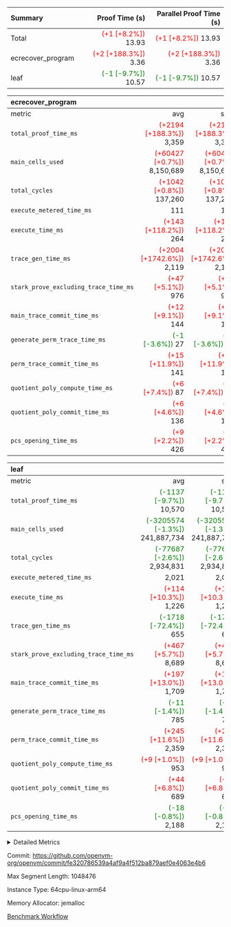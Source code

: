 | Summary | Proof Time (s) | Parallel Proof Time (s) |
|:---|---:|---:|
| Total | <span style='color: red'>(+1 [+8.2%])</span> 13.93 | <span style='color: red'>(+1 [+8.2%])</span> 13.93 |
| ecrecover_program | <span style='color: red'>(+2 [+188.3%])</span> 3.36 | <span style='color: red'>(+2 [+188.3%])</span> 3.36 |
| leaf | <span style='color: green'>(-1 [-9.7%])</span> 10.57 | <span style='color: green'>(-1 [-9.7%])</span> 10.57 |


| ecrecover_program |||||
|:---|---:|---:|---:|---:|
|metric|avg|sum|max|min|
| `total_proof_time_ms ` | <span style='color: red'>(+2194 [+188.3%])</span> 3,359 | <span style='color: red'>(+2194 [+188.3%])</span> 3,359 | <span style='color: red'>(+2194 [+188.3%])</span> 3,359 | <span style='color: red'>(+2194 [+188.3%])</span> 3,359 |
| `main_cells_used     ` | <span style='color: red'>(+60427 [+0.7%])</span> 8,150,689 | <span style='color: red'>(+60427 [+0.7%])</span> 8,150,689 | <span style='color: red'>(+60427 [+0.7%])</span> 8,150,689 | <span style='color: red'>(+60427 [+0.7%])</span> 8,150,689 |
| `total_cycles        ` | <span style='color: red'>(+1042 [+0.8%])</span> 137,260 | <span style='color: red'>(+1042 [+0.8%])</span> 137,260 | <span style='color: red'>(+1042 [+0.8%])</span> 137,260 | <span style='color: red'>(+1042 [+0.8%])</span> 137,260 |
| `execute_metered_time_ms` |  111 |  111 |  111 |  111 |
| `execute_time_ms     ` | <span style='color: red'>(+143 [+118.2%])</span> 264 | <span style='color: red'>(+143 [+118.2%])</span> 264 | <span style='color: red'>(+143 [+118.2%])</span> 264 | <span style='color: red'>(+143 [+118.2%])</span> 264 |
| `trace_gen_time_ms   ` | <span style='color: red'>(+2004 [+1742.6%])</span> 2,119 | <span style='color: red'>(+2004 [+1742.6%])</span> 2,119 | <span style='color: red'>(+2004 [+1742.6%])</span> 2,119 | <span style='color: red'>(+2004 [+1742.6%])</span> 2,119 |
| `stark_prove_excluding_trace_time_ms` | <span style='color: red'>(+47 [+5.1%])</span> 976 | <span style='color: red'>(+47 [+5.1%])</span> 976 | <span style='color: red'>(+47 [+5.1%])</span> 976 | <span style='color: red'>(+47 [+5.1%])</span> 976 |
| `main_trace_commit_time_ms` | <span style='color: red'>(+12 [+9.1%])</span> 144 | <span style='color: red'>(+12 [+9.1%])</span> 144 | <span style='color: red'>(+12 [+9.1%])</span> 144 | <span style='color: red'>(+12 [+9.1%])</span> 144 |
| `generate_perm_trace_time_ms` | <span style='color: green'>(-1 [-3.6%])</span> 27 | <span style='color: green'>(-1 [-3.6%])</span> 27 | <span style='color: green'>(-1 [-3.6%])</span> 27 | <span style='color: green'>(-1 [-3.6%])</span> 27 |
| `perm_trace_commit_time_ms` | <span style='color: red'>(+15 [+11.9%])</span> 141 | <span style='color: red'>(+15 [+11.9%])</span> 141 | <span style='color: red'>(+15 [+11.9%])</span> 141 | <span style='color: red'>(+15 [+11.9%])</span> 141 |
| `quotient_poly_compute_time_ms` | <span style='color: red'>(+6 [+7.4%])</span> 87 | <span style='color: red'>(+6 [+7.4%])</span> 87 | <span style='color: red'>(+6 [+7.4%])</span> 87 | <span style='color: red'>(+6 [+7.4%])</span> 87 |
| `quotient_poly_commit_time_ms` | <span style='color: red'>(+6 [+4.6%])</span> 136 | <span style='color: red'>(+6 [+4.6%])</span> 136 | <span style='color: red'>(+6 [+4.6%])</span> 136 | <span style='color: red'>(+6 [+4.6%])</span> 136 |
| `pcs_opening_time_ms ` | <span style='color: red'>(+9 [+2.2%])</span> 426 | <span style='color: red'>(+9 [+2.2%])</span> 426 | <span style='color: red'>(+9 [+2.2%])</span> 426 | <span style='color: red'>(+9 [+2.2%])</span> 426 |

| leaf |||||
|:---|---:|---:|---:|---:|
|metric|avg|sum|max|min|
| `total_proof_time_ms ` | <span style='color: green'>(-1137 [-9.7%])</span> 10,570 | <span style='color: green'>(-1137 [-9.7%])</span> 10,570 | <span style='color: green'>(-1137 [-9.7%])</span> 10,570 | <span style='color: green'>(-1137 [-9.7%])</span> 10,570 |
| `main_cells_used     ` | <span style='color: green'>(-3205574 [-1.3%])</span> 241,887,734 | <span style='color: green'>(-3205574 [-1.3%])</span> 241,887,734 | <span style='color: green'>(-3205574 [-1.3%])</span> 241,887,734 | <span style='color: green'>(-3205574 [-1.3%])</span> 241,887,734 |
| `total_cycles        ` | <span style='color: green'>(-77687 [-2.6%])</span> 2,934,831 | <span style='color: green'>(-77687 [-2.6%])</span> 2,934,831 | <span style='color: green'>(-77687 [-2.6%])</span> 2,934,831 | <span style='color: green'>(-77687 [-2.6%])</span> 2,934,831 |
| `execute_metered_time_ms` |  2,021 |  2,021 |  2,021 |  2,021 |
| `execute_time_ms     ` | <span style='color: red'>(+114 [+10.3%])</span> 1,226 | <span style='color: red'>(+114 [+10.3%])</span> 1,226 | <span style='color: red'>(+114 [+10.3%])</span> 1,226 | <span style='color: red'>(+114 [+10.3%])</span> 1,226 |
| `trace_gen_time_ms   ` | <span style='color: green'>(-1718 [-72.4%])</span> 655 | <span style='color: green'>(-1718 [-72.4%])</span> 655 | <span style='color: green'>(-1718 [-72.4%])</span> 655 | <span style='color: green'>(-1718 [-72.4%])</span> 655 |
| `stark_prove_excluding_trace_time_ms` | <span style='color: red'>(+467 [+5.7%])</span> 8,689 | <span style='color: red'>(+467 [+5.7%])</span> 8,689 | <span style='color: red'>(+467 [+5.7%])</span> 8,689 | <span style='color: red'>(+467 [+5.7%])</span> 8,689 |
| `main_trace_commit_time_ms` | <span style='color: red'>(+197 [+13.0%])</span> 1,709 | <span style='color: red'>(+197 [+13.0%])</span> 1,709 | <span style='color: red'>(+197 [+13.0%])</span> 1,709 | <span style='color: red'>(+197 [+13.0%])</span> 1,709 |
| `generate_perm_trace_time_ms` | <span style='color: green'>(-11 [-1.4%])</span> 785 | <span style='color: green'>(-11 [-1.4%])</span> 785 | <span style='color: green'>(-11 [-1.4%])</span> 785 | <span style='color: green'>(-11 [-1.4%])</span> 785 |
| `perm_trace_commit_time_ms` | <span style='color: red'>(+245 [+11.6%])</span> 2,359 | <span style='color: red'>(+245 [+11.6%])</span> 2,359 | <span style='color: red'>(+245 [+11.6%])</span> 2,359 | <span style='color: red'>(+245 [+11.6%])</span> 2,359 |
| `quotient_poly_compute_time_ms` | <span style='color: red'>(+9 [+1.0%])</span> 953 | <span style='color: red'>(+9 [+1.0%])</span> 953 | <span style='color: red'>(+9 [+1.0%])</span> 953 | <span style='color: red'>(+9 [+1.0%])</span> 953 |
| `quotient_poly_commit_time_ms` | <span style='color: red'>(+44 [+6.8%])</span> 689 | <span style='color: red'>(+44 [+6.8%])</span> 689 | <span style='color: red'>(+44 [+6.8%])</span> 689 | <span style='color: red'>(+44 [+6.8%])</span> 689 |
| `pcs_opening_time_ms ` | <span style='color: green'>(-18 [-0.8%])</span> 2,188 | <span style='color: green'>(-18 [-0.8%])</span> 2,188 | <span style='color: green'>(-18 [-0.8%])</span> 2,188 | <span style='color: green'>(-18 [-0.8%])</span> 2,188 |



<details>
<summary>Detailed Metrics</summary>

| group | num_segments | num_children | keygen_time_ms | fri.log_blowup | execute_metered_time_ms | commit_exe_time_ms |
| --- | --- | --- | --- | --- | --- | --- |
| ecrecover_program | 1 |  | 919 | 1 | 111 | 11 | 
| leaf |  | 1 |  | 1 |  |  | 

| group | air_name | quotient_deg | interactions | constraints |
| --- | --- | --- | --- | --- |
| ecrecover_program | AccessAdapterAir<16> | 2 | 5 | 12 | 
| ecrecover_program | AccessAdapterAir<2> | 2 | 5 | 12 | 
| ecrecover_program | AccessAdapterAir<32> | 2 | 5 | 12 | 
| ecrecover_program | AccessAdapterAir<4> | 2 | 5 | 12 | 
| ecrecover_program | AccessAdapterAir<8> | 2 | 5 | 12 | 
| ecrecover_program | BitwiseOperationLookupAir<8> | 2 | 2 | 4 | 
| ecrecover_program | KeccakVmAir | 2 | 321 | 4,513 | 
| ecrecover_program | MemoryMerkleAir<8> | 2 | 4 | 39 | 
| ecrecover_program | PersistentBoundaryAir<8> | 2 | 3 | 7 | 
| ecrecover_program | PhantomAir | 2 | 3 | 5 | 
| ecrecover_program | Poseidon2PeripheryAir<BabyBearParameters>, 1> | 2 | 1 | 286 | 
| ecrecover_program | ProgramAir | 1 | 1 | 4 | 
| ecrecover_program | RangeTupleCheckerAir<2> | 1 | 1 | 4 | 
| ecrecover_program | Rv32HintStoreAir | 2 | 18 | 28 | 
| ecrecover_program | VariableRangeCheckerAir | 1 | 1 | 4 | 
| ecrecover_program | VmAirWrapper<Rv32BaseAluAdapterAir, BaseAluCoreAir<4, 8> | 2 | 20 | 37 | 
| ecrecover_program | VmAirWrapper<Rv32BaseAluAdapterAir, LessThanCoreAir<4, 8> | 2 | 18 | 40 | 
| ecrecover_program | VmAirWrapper<Rv32BaseAluAdapterAir, ShiftCoreAir<4, 8> | 2 | 24 | 91 | 
| ecrecover_program | VmAirWrapper<Rv32BranchAdapterAir, BranchEqualCoreAir<4> | 2 | 11 | 20 | 
| ecrecover_program | VmAirWrapper<Rv32BranchAdapterAir, BranchLessThanCoreAir<4, 8> | 2 | 13 | 35 | 
| ecrecover_program | VmAirWrapper<Rv32CondRdWriteAdapterAir, Rv32JalLuiCoreAir> | 2 | 10 | 18 | 
| ecrecover_program | VmAirWrapper<Rv32IsEqualModAdapterAir<2, 1, 32, 32>, ModularIsEqualCoreAir<32, 4, 8> | 2 | 25 | 225 | 
| ecrecover_program | VmAirWrapper<Rv32JalrAdapterAir, Rv32JalrCoreAir> | 2 | 16 | 20 | 
| ecrecover_program | VmAirWrapper<Rv32LoadStoreAdapterAir, LoadSignExtendCoreAir<4, 8> | 2 | 18 | 33 | 
| ecrecover_program | VmAirWrapper<Rv32LoadStoreAdapterAir, LoadStoreCoreAir<4> | 2 | 17 | 40 | 
| ecrecover_program | VmAirWrapper<Rv32MultAdapterAir, DivRemCoreAir<4, 8> | 2 | 25 | 84 | 
| ecrecover_program | VmAirWrapper<Rv32MultAdapterAir, MulHCoreAir<4, 8> | 2 | 24 | 31 | 
| ecrecover_program | VmAirWrapper<Rv32MultAdapterAir, MultiplicationCoreAir<4, 8> | 2 | 19 | 19 | 
| ecrecover_program | VmAirWrapper<Rv32RdWriteAdapterAir, Rv32AuipcCoreAir> | 2 | 12 | 14 | 
| ecrecover_program | VmAirWrapper<Rv32VecHeapAdapterAir<1, 2, 2, 32, 32>, FieldExpressionCoreAir> | 2 | 415 | 480 | 
| ecrecover_program | VmAirWrapper<Rv32VecHeapAdapterAir<2, 1, 1, 32, 32>, FieldExpressionCoreAir> | 2 | 158 | 190 | 
| ecrecover_program | VmAirWrapper<Rv32VecHeapAdapterAir<2, 2, 2, 32, 32>, FieldExpressionCoreAir> | 2 | 428 | 457 | 
| ecrecover_program | VmConnectorAir | 2 | 5 | 11 | 
| leaf | AccessAdapterAir<2> | 2 | 5 | 12 | 
| leaf | AccessAdapterAir<4> | 2 | 5 | 12 | 
| leaf | AccessAdapterAir<8> | 2 | 5 | 12 | 
| leaf | FriReducedOpeningAir | 2 | 39 | 71 | 
| leaf | JalRangeCheckAir | 2 | 9 | 14 | 
| leaf | NativePoseidon2Air<BabyBearParameters>, 1> | 2 | 136 | 572 | 
| leaf | PhantomAir | 2 | 3 | 5 | 
| leaf | ProgramAir | 1 | 1 | 4 | 
| leaf | VariableRangeCheckerAir | 1 | 1 | 4 | 
| leaf | VmAirWrapper<AluNativeAdapterAir, FieldArithmeticCoreAir> | 2 | 15 | 27 | 
| leaf | VmAirWrapper<BranchNativeAdapterAir, BranchEqualCoreAir<1> | 2 | 11 | 25 | 
| leaf | VmAirWrapper<NativeAdapterAir<2, 0>, PublicValuesCoreAir> | 2 | 11 | 30 | 
| leaf | VmAirWrapper<NativeLoadStoreAdapterAir<1>, NativeLoadStoreCoreAir<1> | 2 | 15 | 20 | 
| leaf | VmAirWrapper<NativeLoadStoreAdapterAir<4>, NativeLoadStoreCoreAir<4> | 2 | 15 | 20 | 
| leaf | VmAirWrapper<NativeVectorizedAdapterAir<4>, FieldExtensionCoreAir> | 2 | 15 | 27 | 
| leaf | VmConnectorAir | 2 | 5 | 11 | 
| leaf | VolatileBoundaryAir | 2 | 7 | 19 | 

| group | air_name | idx | rows | prep_cols | perm_cols | main_cols | cells |
| --- | --- | --- | --- | --- | --- | --- | --- |
| leaf | AccessAdapterAir<2> | 0 | 1,048,576 |  | 16 | 11 | 28,311,552 | 
| leaf | AccessAdapterAir<4> | 0 | 524,288 |  | 16 | 13 | 15,204,352 | 
| leaf | AccessAdapterAir<8> | 0 | 32,768 |  | 16 | 17 | 1,081,344 | 
| leaf | FriReducedOpeningAir | 0 | 4,194,304 |  | 84 | 27 | 465,567,744 | 
| leaf | JalRangeCheckAir | 0 | 65,536 |  | 28 | 12 | 2,621,440 | 
| leaf | NativePoseidon2Air<BabyBearParameters>, 1> | 0 | 262,144 |  | 312 | 398 | 186,122,240 | 
| leaf | PhantomAir | 0 | 32,768 |  | 12 | 6 | 589,824 | 
| leaf | ProgramAir | 0 | 524,288 |  | 8 | 10 | 9,437,184 | 
| leaf | VariableRangeCheckerAir | 0 | 262,144 | 2 | 8 | 1 | 2,359,296 | 
| leaf | VmAirWrapper<AluNativeAdapterAir, FieldArithmeticCoreAir> | 0 | 2,097,152 |  | 36 | 29 | 136,314,880 | 
| leaf | VmAirWrapper<BranchNativeAdapterAir, BranchEqualCoreAir<1> | 0 | 524,288 |  | 28 | 23 | 26,738,688 | 
| leaf | VmAirWrapper<NativeAdapterAir<2, 0>, PublicValuesCoreAir> | 0 | 64 |  | 28 | 27 | 3,520 | 
| leaf | VmAirWrapper<NativeLoadStoreAdapterAir<1>, NativeLoadStoreCoreAir<1> | 0 | 1,048,576 |  | 40 | 21 | 63,963,136 | 
| leaf | VmAirWrapper<NativeLoadStoreAdapterAir<4>, NativeLoadStoreCoreAir<4> | 0 | 262,144 |  | 40 | 27 | 17,563,648 | 
| leaf | VmAirWrapper<NativeVectorizedAdapterAir<4>, FieldExtensionCoreAir> | 0 | 262,144 |  | 36 | 38 | 19,398,656 | 
| leaf | VmConnectorAir | 0 | 2 | 1 | 16 | 5 | 42 | 
| leaf | VolatileBoundaryAir | 0 | 524,288 |  | 20 | 12 | 16,777,216 | 

| group | air_name | segment | rows | prep_cols | perm_cols | main_cols | cells |
| --- | --- | --- | --- | --- | --- | --- | --- |
| ecrecover_program | AccessAdapterAir<16> | 0 | 4,096 |  | 16 | 25 | 167,936 | 
| ecrecover_program | AccessAdapterAir<32> | 0 | 2,048 |  | 16 | 41 | 116,736 | 
| ecrecover_program | AccessAdapterAir<8> | 0 | 16,384 |  | 16 | 17 | 540,672 | 
| ecrecover_program | BitwiseOperationLookupAir<8> | 0 | 65,536 | 3 | 8 | 2 | 655,360 | 
| ecrecover_program | KeccakVmAir | 0 | 128 |  | 1,056 | 3,163 | 540,032 | 
| ecrecover_program | MemoryMerkleAir<8> | 0 | 4,096 |  | 16 | 32 | 196,608 | 
| ecrecover_program | PersistentBoundaryAir<8> | 0 | 4,096 |  | 12 | 20 | 131,072 | 
| ecrecover_program | PhantomAir | 0 | 16 |  | 12 | 6 | 288 | 
| ecrecover_program | Poseidon2PeripheryAir<BabyBearParameters>, 1> | 0 | 4,096 |  | 8 | 300 | 1,261,568 | 
| ecrecover_program | ProgramAir | 0 | 32,768 |  | 8 | 10 | 589,824 | 
| ecrecover_program | RangeTupleCheckerAir<2> | 0 | 524,288 | 2 | 8 | 1 | 4,718,592 | 
| ecrecover_program | Rv32HintStoreAir | 0 | 256 |  | 44 | 32 | 19,456 | 
| ecrecover_program | VariableRangeCheckerAir | 0 | 262,144 | 2 | 8 | 1 | 2,359,296 | 
| ecrecover_program | VmAirWrapper<Rv32BaseAluAdapterAir, BaseAluCoreAir<4, 8> | 0 | 65,536 |  | 52 | 36 | 5,767,168 | 
| ecrecover_program | VmAirWrapper<Rv32BaseAluAdapterAir, LessThanCoreAir<4, 8> | 0 | 4,096 |  | 40 | 37 | 315,392 | 
| ecrecover_program | VmAirWrapper<Rv32BaseAluAdapterAir, ShiftCoreAir<4, 8> | 0 | 16,384 |  | 52 | 53 | 1,720,320 | 
| ecrecover_program | VmAirWrapper<Rv32BranchAdapterAir, BranchEqualCoreAir<4> | 0 | 16,384 |  | 28 | 26 | 884,736 | 
| ecrecover_program | VmAirWrapper<Rv32BranchAdapterAir, BranchLessThanCoreAir<4, 8> | 0 | 4,096 |  | 32 | 32 | 262,144 | 
| ecrecover_program | VmAirWrapper<Rv32CondRdWriteAdapterAir, Rv32JalLuiCoreAir> | 0 | 4,096 |  | 28 | 18 | 188,416 | 
| ecrecover_program | VmAirWrapper<Rv32IsEqualModAdapterAir<2, 1, 32, 32>, ModularIsEqualCoreAir<32, 4, 8> | 0 | 4,096 |  | 56 | 166 | 909,312 | 
| ecrecover_program | VmAirWrapper<Rv32JalrAdapterAir, Rv32JalrCoreAir> | 0 | 4,096 |  | 36 | 28 | 262,144 | 
| ecrecover_program | VmAirWrapper<Rv32LoadStoreAdapterAir, LoadSignExtendCoreAir<4, 8> | 0 | 8,192 |  | 52 | 36 | 720,896 | 
| ecrecover_program | VmAirWrapper<Rv32LoadStoreAdapterAir, LoadStoreCoreAir<4> | 0 | 65,536 |  | 52 | 41 | 6,094,848 | 
| ecrecover_program | VmAirWrapper<Rv32MultAdapterAir, MulHCoreAir<4, 8> | 0 | 8 |  | 72 | 39 | 888 | 
| ecrecover_program | VmAirWrapper<Rv32MultAdapterAir, MultiplicationCoreAir<4, 8> | 0 | 32 |  | 52 | 31 | 2,656 | 
| ecrecover_program | VmAirWrapper<Rv32RdWriteAdapterAir, Rv32AuipcCoreAir> | 0 | 2,048 |  | 28 | 20 | 98,304 | 
| ecrecover_program | VmAirWrapper<Rv32VecHeapAdapterAir<1, 2, 2, 32, 32>, FieldExpressionCoreAir> | 0 | 2,048 |  | 836 | 547 | 2,832,384 | 
| ecrecover_program | VmAirWrapper<Rv32VecHeapAdapterAir<2, 1, 1, 32, 32>, FieldExpressionCoreAir> | 0 | 32 |  | 320 | 263 | 18,656 | 
| ecrecover_program | VmAirWrapper<Rv32VecHeapAdapterAir<2, 2, 2, 32, 32>, FieldExpressionCoreAir> | 0 | 1,024 |  | 860 | 625 | 1,520,640 | 
| ecrecover_program | VmConnectorAir | 0 | 2 | 1 | 16 | 5 | 42 | 

| group | idx | trace_gen_time_ms | total_proof_time_ms | total_cycles | total_cells | stark_prove_excluding_trace_time_ms | quotient_poly_compute_time_ms | quotient_poly_commit_time_ms | perm_trace_commit_time_ms | pcs_opening_time_ms | main_trace_commit_time_ms | main_cells_used | generate_perm_trace_time_ms | execute_time_ms | execute_metered_time_ms |
| --- | --- | --- | --- | --- | --- | --- | --- | --- | --- | --- | --- | --- | --- | --- | --- |
| leaf | 0 | 655 | 10,570 | 2,934,831 | 992,054,762 | 8,689 | 953 | 689 | 2,359 | 2,188 | 1,709 | 241,887,734 | 785 | 1,226 | 2,021 | 

| group | idx | trace_height_constraint | weighted_sum | threshold |
| --- | --- | --- | --- | --- |
| leaf | 0 | 0 | 18,022,532 | 2,013,265,921 | 
| leaf | 0 | 1 | 122,388,736 | 2,013,265,921 | 
| leaf | 0 | 2 | 9,011,266 | 2,013,265,921 | 
| leaf | 0 | 3 | 122,487,044 | 2,013,265,921 | 
| leaf | 0 | 4 | 524,288 | 2,013,265,921 | 
| leaf | 0 | 5 | 273,220,298 | 2,013,265,921 | 

| group | segment | trace_gen_time_ms | total_proof_time_ms | total_cycles | total_cells | stark_prove_excluding_trace_time_ms | quotient_poly_compute_time_ms | quotient_poly_commit_time_ms | perm_trace_commit_time_ms | pcs_opening_time_ms | main_trace_commit_time_ms | main_cells_used | generate_perm_trace_time_ms | execute_time_ms |
| --- | --- | --- | --- | --- | --- | --- | --- | --- | --- | --- | --- | --- | --- | --- |
| ecrecover_program | 0 | 2,119 | 3,359 | 137,260 | 32,925,330 | 976 | 87 | 136 | 141 | 426 | 144 | 8,150,689 | 27 | 264 | 

| group | segment | trace_height_constraint | weighted_sum | threshold |
| --- | --- | --- | --- | --- |
| ecrecover_program | 0 | 0 | 396,372 | 2,013,265,921 | 
| ecrecover_program | 0 | 1 | 1,239,280 | 2,013,265,921 | 
| ecrecover_program | 0 | 2 | 198,186 | 2,013,265,921 | 
| ecrecover_program | 0 | 3 | 2,663,748 | 2,013,265,921 | 
| ecrecover_program | 0 | 4 | 16,384 | 2,013,265,921 | 
| ecrecover_program | 0 | 5 | 8,192 | 2,013,265,921 | 
| ecrecover_program | 0 | 6 | 471,272 | 2,013,265,921 | 
| ecrecover_program | 0 | 7 | 192 | 2,013,265,921 | 
| ecrecover_program | 0 | 8 | 5,947,994 | 2,013,265,921 | 

</details>


Commit: https://github.com/openvm-org/openvm/commit/fe320786539a4af9a4f512ba879aef0e4063e4b6

Max Segment Length: 1048476

Instance Type: 64cpu-linux-arm64

Memory Allocator: jemalloc

[Benchmark Workflow](https://github.com/openvm-org/openvm/actions/runs/15741395256)
